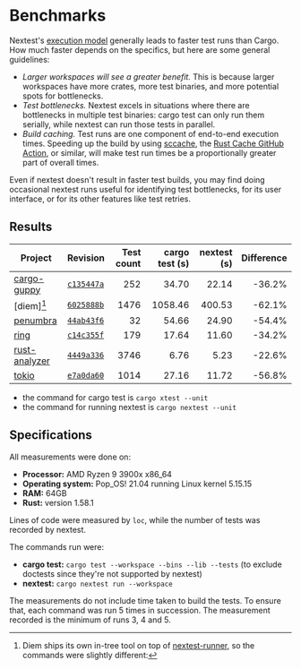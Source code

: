 # Benchmarks

Nextest's [execution model](how-it-works.md) generally leads to faster test runs than Cargo. How much faster depends on the specifics, but here are some general guidelines:

* *Larger workspaces will see a greater benefit.* This is because larger workspaces have more crates, more test binaries, and more potential spots for bottlenecks. 
* *Test bottlenecks.* Nextest excels in situations where there are bottlenecks in multiple test binaries: cargo test can only run them serially, while nextest can run those tests in parallel.
* *Build caching.* Test runs are one component of end-to-end execution times. Speeding up the build by using [sccache](https://github.com/mozilla/sccache), the [Rust Cache GitHub Action](https://github.com/marketplace/actions/rust-cache), or similar, will make test run times be a proportionally greater part of overall times.

Even if nextest doesn't result in faster test builds, you may find doing occasional nextest runs useful for identifying test bottlenecks, for its user interface, or for its other features like test retries.

## Results

| Project         | Revision     | Test count | cargo test (s) | nextest (s) | Difference |
| --------------- | ------------ | ---------: | -------------: | ----------: | ---------: |
| [cargo-guppy]   | [`c135447a`] | 252        | 34.70          | 22.14       | \-36.2%    |
| [diem][^diem1]  | [`6025888b`] | 1476       | 1058.46        | 400.53      | \-62.1%    |
| [penumbra]      | [`44ab43f6`] | 32         | 54.66          | 24.90       | \-54.4%    |
| [ring]          | [`c14c355f`] | 179        | 17.64          | 11.60       | \-34.2%    |
| [rust-analyzer] | [`4449a336`] | 3746       | 6.76           | 5.23        | \-22.6%    |
| [tokio]         | [`e7a0da60`] | 1014       | 27.16          | 11.72       | \-56.8%    |

[cargo-guppy]: https://github.com/facebookincubator/cargo-guppy/
[`c135447a`]: https://github.com/facebookincubator/cargo-guppy/commit/c135447af716d0f985557b40042b2b6df53fa653

[diem]: https://github.com/diem/diem
[`6025888b`]: https://github.com/diem/diem/commit/6025888b264793bc2112d2ad3a6ef40f0861ee08

[^diem1]: Diem ships its own in-tree tool on top of [nextest-runner], so the commands were slightly different:
* the command for cargo test is `cargo xtest --unit`
* the command for running nextest is `cargo nextest --unit`

[penumbra]: https://github.com/penumbra-zone/penumbra
[`44ab43f6`]: https://github.com/penumbra-zone/penumbra/commit/44ab43f62bafa861608ac3f2e6deabb456c43983

[ring]: https://github.com/briansmith/ring
[`c14c355f`]: https://github.com/briansmith/ring/commit/c14c355f51c537c99ff43935c88c22c2e04980a3

[rust-analyzer]: https://github.com/rust-analyzer/rust-analyzer
[`4449a336`]: https://github.com/rust-analyzer/rust-analyzer/commit/4449a336f6965ebdfa9b7408e6ff40a6a990a43d

[tokio]: https://github.com/tokio-rs/tokio
[`e7a0da60`]: https://github.com/tokio-rs/tokio/commit/e7a0da60cd997f10b33f32c4763c8ecef01144f8

[nextest-runner]: https://crates.io/crates/nextest-runner

## Specifications

All measurements were done on:
* **Processor:** AMD Ryzen 9 3900x x86_64
* **Operating system:** Pop_OS! 21.04 running Linux kernel 5.15.15
* **RAM:** 64GB
* **Rust:** version 1.58.1

Lines of code were measured by `loc`, while the number of tests was recorded by nextest.

The commands run were:

* **cargo test:** `cargo test --workspace --bins --lib --tests` (to exclude doctests since they're not supported by nextest)
* **nextest:** `cargo nextest run --workspace`

The measurements do not include time taken to build the tests. To ensure that, each command was run 5 times in succession. The measurement recorded is the minimum of runs 3, 4 and 5.
